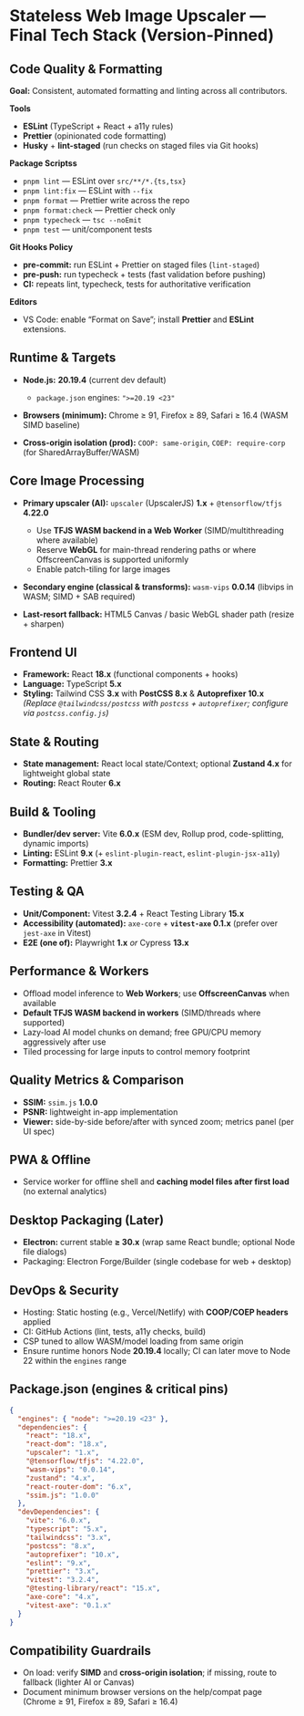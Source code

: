 # Stateless Web Image Upscaler — Final Tech Stack (Version-Pinned)

## Code Quality & Formatting

**Goal:** Consistent, automated formatting and linting across all contributors.

**Tools**

- **ESLint** (TypeScript + React + a11y rules)
- **Prettier** (opinionated code formatting)
- **Husky** + **lint-staged** (run checks on staged files via Git hooks)

**Package Scriptss**

- `pnpm lint` — ESLint over `src/**/*.{ts,tsx}`
- `pnpm lint:fix` — ESLint with `--fix`
- `pnpm format` — Prettier write across the repo
- `pnpm format:check` — Prettier check only
- `pnpm typecheck` — `tsc --noEmit`
- `pnpm test` — unit/component tests

**Git Hooks Policy**

- **pre-commit:** run ESLint + Prettier on staged files (`lint-staged`)
- **pre-push:** run typecheck + tests (fast validation before pushing)
- **CI:** repeats lint, typecheck, tests for authoritative verification

**Editors**

- VS Code: enable “Format on Save”; install **Prettier** and **ESLint** extensions.

## Runtime & Targets

- **Node.js:** **20.19.4** (current dev default)

  - `package.json` engines: `">=20.19 <23"`

- **Browsers (minimum):** Chrome ≥ 91, Firefox ≥ 89, Safari ≥ 16.4 (WASM SIMD baseline)
- **Cross-origin isolation (prod):** `COOP: same-origin`, `COEP: require-corp` (for SharedArrayBuffer/WASM)

## Core Image Processing

- **Primary upscaler (AI):** `upscaler` (UpscalerJS) **1.x** + `@tensorflow/tfjs` **4.22.0**

  - Use **TFJS WASM backend in a Web Worker** (SIMD/multithreading where available)
  - Reserve **WebGL** for main-thread rendering paths or where OffscreenCanvas is supported uniformly
  - Enable patch-tiling for large images

- **Secondary engine (classical & transforms):** `wasm-vips` **0.0.14** (libvips in WASM; SIMD + SAB required)
- **Last-resort fallback:** HTML5 Canvas / basic WebGL shader path (resize + sharpen)

## Frontend UI

- **Framework:** React **18.x** (functional components + hooks)
- **Language:** TypeScript **5.x**
- **Styling:** Tailwind CSS **3.x** with **PostCSS 8.x** & **Autoprefixer 10.x**
  _(Replace `@tailwindcss/postcss` with `postcss` + `autoprefixer`; configure via `postcss.config.js`)_

## State & Routing

- **State management:** React local state/Context; optional **Zustand 4.x** for lightweight global state
- **Routing:** React Router **6.x**

## Build & Tooling

- **Bundler/dev server:** Vite **6.0.x** (ESM dev, Rollup prod, code-splitting, dynamic imports)
- **Linting:** ESLint **9.x** (+ `eslint-plugin-react`, `eslint-plugin-jsx-a11y`)
- **Formatting:** Prettier **3.x**

## Testing & QA

- **Unit/Component:** Vitest **3.2.4** + React Testing Library **15.x**
- **Accessibility (automated):** `axe-core` + **`vitest-axe` 0.1.x** (prefer over `jest-axe` in Vitest)
- **E2E (one of):** Playwright **1.x** _or_ Cypress **13.x**

## Performance & Workers

- Offload model inference to **Web Workers**; use **OffscreenCanvas** when available
- **Default TFJS WASM backend in workers** (SIMD/threads where supported)
- Lazy-load AI model chunks on demand; free GPU/CPU memory aggressively after use
- Tiled processing for large inputs to control memory footprint

## Quality Metrics & Comparison

- **SSIM:** `ssim.js` **1.0.0**
- **PSNR:** lightweight in-app implementation
- **Viewer:** side-by-side before/after with synced zoom; metrics panel (per UI spec)

## PWA & Offline

- Service worker for offline shell and **caching model files after first load** (no external analytics)

## Desktop Packaging (Later)

- **Electron:** current stable **≥ 30.x** (wrap same React bundle; optional Node file dialogs)
- Packaging: Electron Forge/Builder (single codebase for web + desktop)

## DevOps & Security

- Hosting: Static hosting (e.g., Vercel/Netlify) with **COOP/COEP headers** applied
- CI: GitHub Actions (lint, tests, a11y checks, build)
- CSP tuned to allow WASM/model loading from same origin
- Ensure runtime honors Node **20.19.4** locally; CI can later move to Node 22 within the `engines` range

## Package.json (engines & critical pins)

```json
{
  "engines": { "node": ">=20.19 <23" },
  "dependencies": {
    "react": "18.x",
    "react-dom": "18.x",
    "upscaler": "1.x",
    "@tensorflow/tfjs": "4.22.0",
    "wasm-vips": "0.0.14",
    "zustand": "4.x",
    "react-router-dom": "6.x",
    "ssim.js": "1.0.0"
  },
  "devDependencies": {
    "vite": "6.0.x",
    "typescript": "5.x",
    "tailwindcss": "3.x",
    "postcss": "8.x",
    "autoprefixer": "10.x",
    "eslint": "9.x",
    "prettier": "3.x",
    "vitest": "3.2.4",
    "@testing-library/react": "15.x",
    "axe-core": "4.x",
    "vitest-axe": "0.1.x"
  }
}
```

## Compatibility Guardrails

- On load: verify **SIMD** and **cross-origin isolation**; if missing, route to fallback (lighter AI or Canvas)
- Document minimum browser versions on the help/compat page (Chrome ≥ 91, Firefox ≥ 89, Safari ≥ 16.4)
